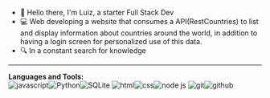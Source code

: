  - 👋 Hello there, I'm Luiz, a starter Full Stack Dev
 - 💻 Web developing a website that consumes a API(RestCountries) to list and display information about countries around the world, in addition to having a login screen for personalized use of this data.
 - 🔍 In a constant search for knowledge

 <hr>
 
**Languages and Tools:**
<br>
<img src="https://img.shields.io/badge/JavaScript-F7DF1E?style=for-the-badge&logo=javascript&logoColor=black" alt="javascript"><img src="https://img.shields.io/badge/Python-3776AB?style=for-the-badge&logo=python&logoColor=white" alt="Python"><img src="https://img.shields.io/badge/SQLite-003B57?style=for-the-badge&logo=sqlite&logoColor=white" alt="SQLite">
<img src="https://img.shields.io/badge/HTML5-E34F26?style=for-the-badge&logo=html5&logoColor=white" alt="html"><img src="https://img.shields.io/badge/CSS3-1572B6?style=for-the-badge&logo=css3&logoColor=white" alt="css"><img src="https://img.shields.io/badge/Node.js-43853D?style=for-the-badge&logo=node.js&logoColor=white" alt="node js">
<img src="https://img.shields.io/badge/GIT-E44C30?style=for-the-badge&logo=git&logoColor=white" alt="git"><img src="https://img.shields.io/badge/GitHub-100000?style=for-the-badge&logo=github&logoColor=white" alt="github">

<br>
